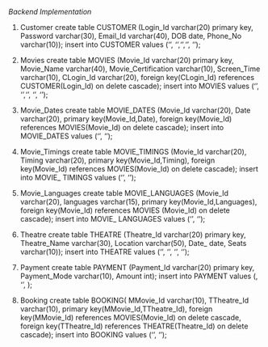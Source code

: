 *Backend Implementation*

1. Customer
create table CUSTOMER (Login_Id varchar(20) primary key, Password
varchar(30), Email_Id varchar(40), DOB date, Phone_No varchar(10));
insert into CUSTOMER values (‘’, ‘’,‘’,‘’, ‘’);

2. Movies
create table MOVIES (Movie_Id varchar(20) primary key, Movie_Name
varchar(40), Movie_Certification varchar(10), Screen_Time varchar(10),
CLogin_Id varchar(20), foreign key(CLogin_Id) references
CUSTOMER(Login_Id) on delete cascade);
insert into MOVIES values (‘’, ‘’,‘’, ‘’, ‘’);

3. Movie_Dates
create table MOVIE_DATES (Movie_Id varchar(20), Date varchar(20),
primary key(Movie_Id,Date), foreign key(Movie_Id) references
MOVIES(Movie_Id) on delete cascade);
insert into MOVIE_DATES values (‘’, ‘’);

4. Movie_Timings
create table MOVIE_TIMINGS (Movie_Id varchar(20), Timing varchar(20),
primary key(Movie_Id,Timing), foreign key(Movie_Id) references
MOVIES(Movie_Id) on delete cascade);
insert into MOVIE_ TIMINGS values (‘’, ‘’);

5. Movie_Languages
create table MOVIE_LANGUAGES (Movie_Id varchar(20), languages
varchar(15), primary key(Movie_Id,Languages), foreign key(Movie_Id)
references MOVIES (Movie_Id) on delete cascade);
insert into MOVIE_ LANGUAGES values (‘’, ‘’);

6. Theatre
create table THEATRE (Theatre_Id varchar(20) primary key, Theatre_Name
varchar(30), Location varchar(50), Date_ date, Seats varchar(10));
insert into THEATRE values (‘’, ‘’, ‘’, ‘’);

7. Payment
create table PAYMENT (Payment_Id varchar(20) primary key, Payment_Mode
varchar(10), Amount int);
insert into PAYMENT values (, ‘’, );

8. Booking
create table BOOKING( MMovie_Id varchar(10), TTheatre_Id varchar(10),
primary key(MMovie_Id,TTheatre_Id), foreign key(MMovie_Id) references
MOVIES(Movie_Id) on delete cascade, foreign key(TTheatre_Id) references
THEATRE(Theatre_Id) on delete cascade);
insert into BOOKING values (‘’, ‘’);
